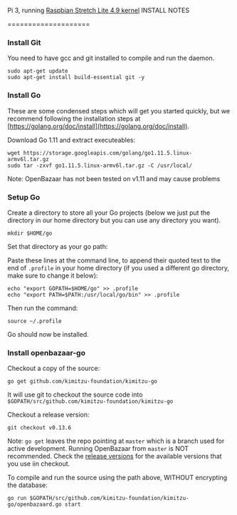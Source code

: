 Pi 3, running [Raspbian Stretch Lite 4.9 kernel](https://www.raspberrypi.org/downloads/raspbian/) INSTALL NOTES

====================

### Install Git

You need to have gcc and git installed to compile and run the daemon.
```
sudo apt-get update
sudo apt-get install build-essential git -y
```

### Install Go

These are some condensed steps which will get you started quickly, but we recommend following the installation steps at [https://golang.org/doc/install](https://golang.org/doc/install).

Download Go 1.11 and extract executeables:
```
wget https://storage.googleapis.com/golang/go1.11.5.linux-armv6l.tar.gz
sudo tar -zxvf go1.11.5.linux-armv6l.tar.gz -C /usr/local/
```

Note: OpenBazaar has not been tested on v1.11 and may cause problems

### Setup Go

Create a directory to store all your Go projects (below we just put the directory in our home directory but you can use any directory you want).

```
mkdir $HOME/go
```

Set that directory as your go path:

Paste these lines at the command line, to append their quoted text to the end of `.profile` in your home directory (if you used a different go directory, make sure to change it below):

```
echo "export GOPATH=$HOME/go" >> .profile
echo "export PATH=$PATH:/usr/local/go/bin" >> .profile
```

Then run the command:
```
source ~/.profile
```

Go should now be installed.

### Install openbazaar-go

Checkout a copy of the source:
```
go get github.com/kimitzu-foundation/kimitzu-go
```

It will use git to checkout the source code into `$GOPATH/src/github.com/kimitzu-foundation/kimitzu-go`

Checkout a release version:
```
git checkout v0.13.6
```

Note: `go get` leaves the repo pointing at `master` which is a branch used for active development. Running OpenBazaar from `master` is NOT recommended. Check the [release versions](https://github.com/kimitzu-foundation/kimitzu-go/releases) for the available versions that you use iin checkout.

To compile and run the source using the path above, WITHOUT encrypting the database:
```
go run $GOPATH/src/github.com/kimitzu-foundation/kimitzu-go/openbazaard.go start
```
